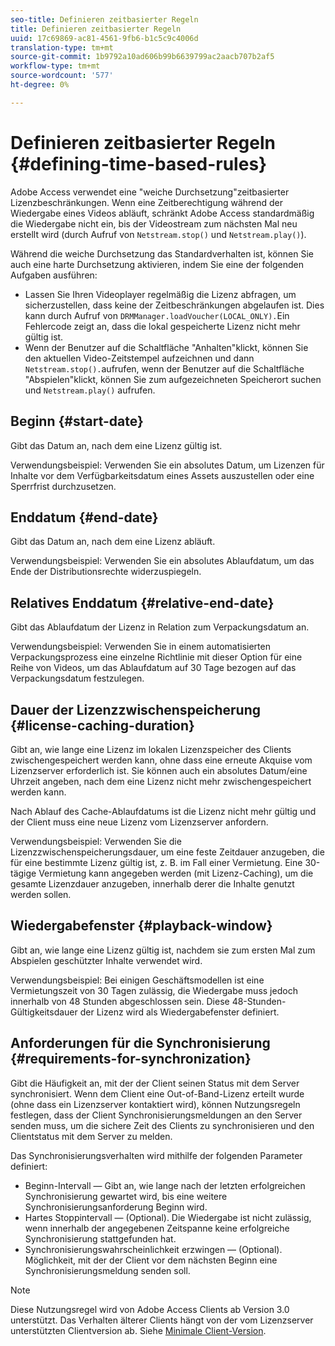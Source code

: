 ```yaml
---
seo-title: Definieren zeitbasierter Regeln
title: Definieren zeitbasierter Regeln
uuid: 17c69869-ac81-4561-9fb6-b1c5c9c4006d
translation-type: tm+mt
source-git-commit: 1b9792a10ad606b99b6639799ac2aacb707b2af5
workflow-type: tm+mt
source-wordcount: '577'
ht-degree: 0%

---
```



# Definieren zeitbasierter Regeln {#defining-time-based-rules}

Adobe Access verwendet eine &quot;weiche Durchsetzung&quot;zeitbasierter Lizenzbeschränkungen. Wenn eine Zeitberechtigung während der Wiedergabe eines Videos abläuft, schränkt Adobe Access standardmäßig die Wiedergabe nicht ein, bis der Videostream zum nächsten Mal neu erstellt wird (durch Aufruf von `Netstream.stop()` und `Netstream.play()`).

Während die weiche Durchsetzung das Standardverhalten ist, können Sie auch eine harte Durchsetzung aktivieren, indem Sie eine der folgenden Aufgaben ausführen:

* Lassen Sie Ihren Videoplayer regelmäßig die Lizenz abfragen, um sicherzustellen, dass keine der Zeitbeschränkungen abgelaufen ist. Dies kann durch Aufruf von `DRMManager.loadVoucher(LOCAL_ONLY).`Ein Fehlercode zeigt an, dass die lokal gespeicherte Lizenz nicht mehr gültig ist.
* Wenn der Benutzer auf die Schaltfläche &quot;Anhalten&quot;klickt, können Sie den aktuellen Video-Zeitstempel aufzeichnen und dann `Netstream.stop().`aufrufen, wenn der Benutzer auf die Schaltfläche &quot;Abspielen&quot;klickt, können Sie zum aufgezeichneten Speicherort suchen und `Netstream.play()` aufrufen.

## Beginn {#start-date}

Gibt das Datum an, nach dem eine Lizenz gültig ist.

Verwendungsbeispiel: Verwenden Sie ein absolutes Datum, um Lizenzen für Inhalte vor dem Verfügbarkeitsdatum eines Assets auszustellen oder eine Sperrfrist durchzusetzen.

## Enddatum {#end-date}

Gibt das Datum an, nach dem eine Lizenz abläuft.

Verwendungsbeispiel: Verwenden Sie ein absolutes Ablaufdatum, um das Ende der Distributionsrechte widerzuspiegeln.

## Relatives Enddatum {#relative-end-date}

Gibt das Ablaufdatum der Lizenz in Relation zum Verpackungsdatum an.

Verwendungsbeispiel: Verwenden Sie in einem automatisierten Verpackungsprozess eine einzelne Richtlinie mit dieser Option für eine Reihe von Videos, um das Ablaufdatum auf 30 Tage bezogen auf das Verpackungsdatum festzulegen.

## Dauer der Lizenzzwischenspeicherung {#license-caching-duration}

Gibt an, wie lange eine Lizenz im lokalen Lizenzspeicher des Clients zwischengespeichert werden kann, ohne dass eine erneute Akquise vom Lizenzserver erforderlich ist. Sie können auch ein absolutes Datum/eine Uhrzeit angeben, nach dem eine Lizenz nicht mehr zwischengespeichert werden kann.

Nach Ablauf des Cache-Ablaufdatums ist die Lizenz nicht mehr gültig und der Client muss eine neue Lizenz vom Lizenzserver anfordern.

Verwendungsbeispiel: Verwenden Sie die Lizenzzwischenspeicherungsdauer, um eine feste Zeitdauer anzugeben, die für eine bestimmte Lizenz gültig ist, z. B. im Fall einer Vermietung. Eine 30-tägige Vermietung kann angegeben werden (mit Lizenz-Caching), um die gesamte Lizenzdauer anzugeben, innerhalb derer die Inhalte genutzt werden sollen.

## Wiedergabefenster {#playback-window}

Gibt an, wie lange eine Lizenz gültig ist, nachdem sie zum ersten Mal zum Abspielen geschützter Inhalte verwendet wird.

Verwendungsbeispiel: Bei einigen Geschäftsmodellen ist eine Vermietungszeit von 30 Tagen zulässig, die Wiedergabe muss jedoch innerhalb von 48 Stunden abgeschlossen sein. Diese 48-Stunden-Gültigkeitsdauer der Lizenz wird als Wiedergabefenster definiert.

## Anforderungen für die Synchronisierung {#requirements-for-synchronization}

Gibt die Häufigkeit an, mit der der Client seinen Status mit dem Server synchronisiert. Wenn dem Client eine Out-of-Band-Lizenz erteilt wurde (ohne dass ein Lizenzserver kontaktiert wird), können Nutzungsregeln festlegen, dass der Client Synchronisierungsmeldungen an den Server senden muss, um die sichere Zeit des Clients zu synchronisieren und den Clientstatus mit dem Server zu melden.

Das Synchronisierungsverhalten wird mithilfe der folgenden Parameter definiert:

* Beginn-Intervall — Gibt an, wie lange nach der letzten erfolgreichen Synchronisierung gewartet wird, bis eine weitere Synchronisierungsanforderung Beginn wird.
* Hartes Stoppintervall — (Optional). Die Wiedergabe ist nicht zulässig, wenn innerhalb der angegebenen Zeitspanne keine erfolgreiche Synchronisierung stattgefunden hat.
* Synchronisierungswahrscheinlichkeit erzwingen — (Optional). Möglichkeit, mit der der Client vor dem nächsten Beginn eine Synchronisierungsmeldung senden soll.

>[!NOTE]
>
>Diese Nutzungsregel wird von Adobe Access Clients ab Version 3.0 unterstützt. Das Verhalten älterer Clients hängt von der vom Lizenzserver unterstützten Clientversion ab. Siehe [Minimale Client-Version](../../../../aaxs-protecting-content/content-implementing-the-license-server/content-handling-license-reqs/content-minimum-client-version.md).